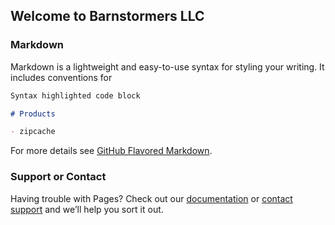 ## Welcome to Barnstormers LLC




### Markdown

Markdown is a lightweight and easy-to-use syntax for styling your writing. It includes conventions for

```markdown
Syntax highlighted code block

# Products

- zipcache


```

For more details see [GitHub Flavored Markdown](https://guides.github.com/features/mastering-markdown/).

### Support or Contact

Having trouble with Pages? Check out our [documentation](https://help.github.com/categories/github-pages-basics/) or [contact support](https://github.com/contact) and we’ll help you sort it out.
